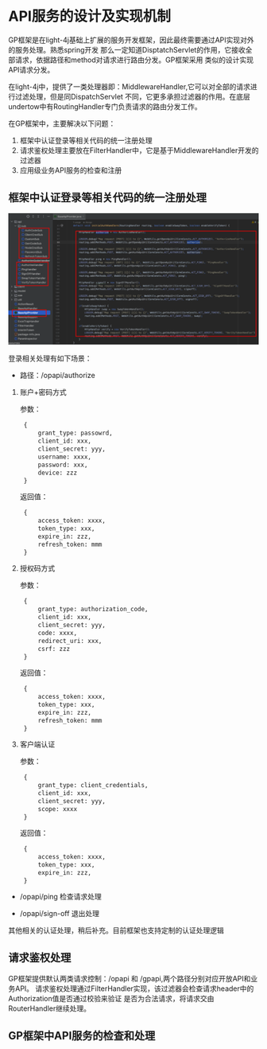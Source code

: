# API服务的设计及实现机制

GP框架是在light-4j基础上扩展的服务开发框架，因此最终需要通过API实现对外的服务处理。熟悉spring开发
那么一定知道DisptatchServlet的作用，它接收全部请求，依据路径和method对请求进行路由分发。GP框架采用
类似的设计实现API请求分发。

在light-4j中，提供了一类处理器即：MiddlewareHandler,它可以对全部的请求进行过滤处理，但是同DispatchServlet
不同，它更多承担过滤器的作用。在底层undertow中有RoutingHandler专门负责请求的路由分发工作。

在GP框架中，主要解决以下问题：
1. 框架中认证登录等相关代码的统一注册处理
2. 请求鉴权处理主要放在FilterHandler中，它是基于MiddlewareHandler开发的过滤器
3. 应用级业务API服务的检查和注册

## 框架中认证登录等相关代码的统一注册处理

![](./api-intro-auth.png)

登录相关处理有如下场景：

* 路径：/opapi/authorize

1. 账户+密码方式

    参数：
       
        {
            grant_type: passowrd,
            client_id: xxx,
            client_secret: yyy,
            username: xxxx,
            password: xxx,
            device: zzz
        }

    返回值：

        {
            access_token: xxxx,
            token_type: xxx,
            expire_in: zzz,
            refresh_token: mmm
        }

2. 授权码方式

   参数：

        {
            grant_type: authorization_code,
            client_id: xxx,
            client_secret: yyy,
            code: xxxx,
            redirect_uri: xxx,
            csrf: zzz
        }

   返回值：

        {
            access_token: xxxx,
            token_type: xxx,
            expire_in: zzz,
            refresh_token: mmm
        }

2. 客户端认证

   参数：

        {
            grant_type: client_credentials,
            client_id: xxx,
            client_secret: yyy,
            scope: xxxx
        }

   返回值：

        {
            access_token: xxxx,
            token_type: xxx,
            expire_in: zzz,
        }

* /opapi/ping 检查请求处理

* /opapi/sign-off 退出处理

其他相关的认证处理，稍后补充。目前框架也支持定制的认证处理逻辑

## 请求鉴权处理

GP框架提供默认两类请求控制：/opapi 和 /gpapi,两个路径分别对应开放API和业务API。
请求鉴权处理通过FilterHandler实现，该过滤器会检查请求header中的Authorization值是否通过校验来验证
是否为合法请求，将请求交由RouterHandler继续处理。

## GP框架中API服务的检查和处理


